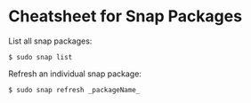 # Cheatsheet for Snap Packages

List all snap packages:

    $ sudo snap list

Refresh an individual snap package:

    $ sudo snap refresh _packageName_
